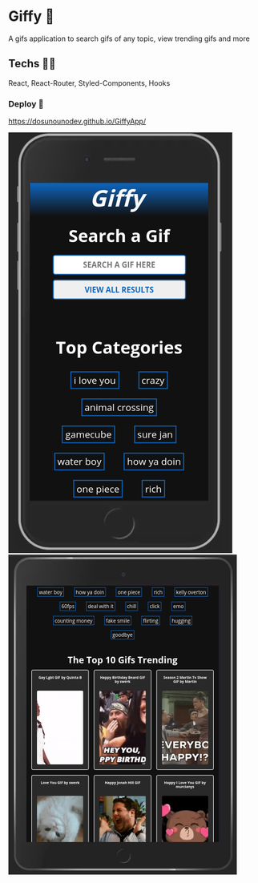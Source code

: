# Giffy 🌠

A gifs application to search gifs of any topic, view trending gifs and more

## Techs 🧑‍💻

React, React-Router, Styled-Components, Hooks

### Deploy 🚀

https://dosunounodev.github.io/GiffyApp/

![giffy1](/githubscreenshots/giffy1.png?raw=true 'giffy1')
![giffy2](/githubscreenshots/giffy2.png?raw=true 'giffy2')

